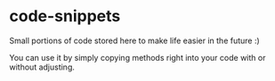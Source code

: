 # code-snippets
Small portions of code stored here to make life easier in the future :)

You can use it by simply copying  methods right into your code with or without adjusting.

